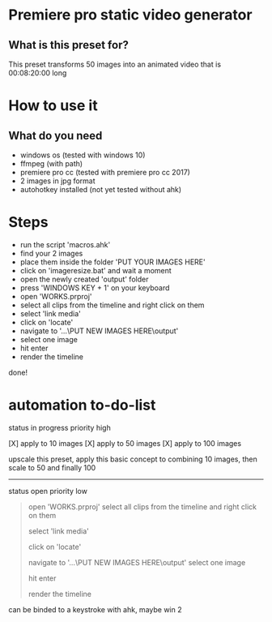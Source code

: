 # Premiere pro static video generator

## What is this preset for?

This preset transforms 50 images into an animated video that is 00:08:20:00 long


# How to use it

## What do you need

* windows os (tested with windows 10)
* ffmpeg (with path)
* premiere pro cc (tested with premiere pro cc 2017)
* 2 images in jpg format
* autohotkey installed (not yet tested without ahk)


# Steps

* run the script 'macros.ahk'
* find your 2 images
* place them inside the folder 'PUT YOUR IMAGES HERE'
* click on 'imageresize.bat' and wait a moment
* open the newly created 'output' folder
* press 'WINDOWS KEY + 1' on your keyboard
* open 'WORKS.prproj'
* select all clips from the timeline and right click on them
* select 'link media'
* click on 'locate'
* navigate to '...\PUT NEW IMAGES HERE\output'
* select one image
* hit enter
* render the timeline

done!

# automation to-do-list

status in progress
priority high

[X] apply to 10 images
[X] apply to 50 images
[X] apply to 100 images


upscale this preset, apply this basic concept to combining 10 images, then scale to 50 and finally 100


--------------------------------------------------------------

status open
priority low

> open 'WORKS.prproj'
> select all clips from the timeline and right click on them
>
> select 'link media'
>
> click on 'locate'
>
> navigate to '...\PUT NEW IMAGES HERE\output'
> select one image
>
> hit enter
>
> render the timeline

can be binded to a keystroke with ahk, maybe win 2



